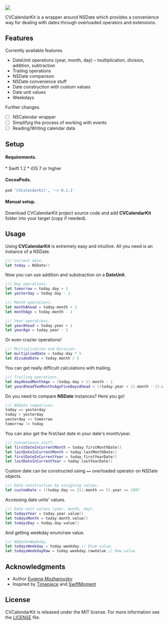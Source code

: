 
![](https://raw.githubusercontent.com/Mozharovsky/CVCalendarKit/9364bf1f7b7f70a632f5b57e2bbb7b9f85500109/Assets/CVCalendarKit.png)

CVCalendarKit is a wrapper around NSDate which provides a convenience way for dealing with dates through overloaded operators and extensions.

## Features

Currently available features. 

* DateUnit operations (year, month, day) – multiplication, division, addition, subtraction
* Trailing operations 
* NSDate comparison 
* NSDate convenience stuff 
* Date construction with custom values 
* Date unit values 
* Weekdays 

Further changes. 

- [ ] NSCalendar wrapper 
- [ ] Simplifyig the process of working with events
- [ ] Reading/Writing calendar data

## Setup 

<h4>Requirements.</h4>
* Swift 1.2 
* iOS 7 or higher

<h4>CocoaPods.</h4>

```ruby
pod 'CVCalendarKit', '~> 0.1.1'
```

<h4>Manual setup.</h4>

Download CVCalendarKit project source code and add <b>CVCalendarKit</b> folder into your target (copy if needed).
## Usage 

Using <b>CVCalendarKit</b> is extremely easy and intuitive. All you need is an instance of a NSDate. 

```swift
/// Current date.
let today = NSDate()
```

Now you can use addition and substraction on a <b>DateUnit</b>. 
```swift
/// Day operations.
let tomorrow = today.day + 1
let yesterday = today.day - 1

/// Month operations.
let monthAhead = today.month + 1
let monthAgo = today.month - 1

/// Year operations.
let yearAhead = today.year + 1
let yearAgo = today.year - 1
```

Or even crazier operations!
```swift
/// Multiplication and Division.
let multipliedDate = today.day * 5
let dividedDate = today.month / 5
```

You can get really difficult calculations with trailing.
```swift
/// Trailing operations. 
let dayAheadMonthAgo = (today.day + 1).month - 1
let yearAheadTwoMonthsAgoFiveDaysAhead = ((today.year + 1).month - 2).day + 5
```

Do you need to compare <b>NSDate</b> instances? Here you go!
```swift
/// NSDate comparison. 
today == yesterday
today > yesterday
yesterday <= tomorrow
tomorrow != today
```

You can also get the first/last date in your date's month/year.
```swift
/// Convenience stuff. 
let firstDateInCurrentMonth = today.firstMonthDate()
let lastDateInCurrentMonth = today.lastMonthDate()
let firstDateInCurrentYear = today.firstYearDate()
let lastDateInCurrentYear = today.lastYearDate()
```

Custom date can be constructed using `==` overloaded operator on NSDate objects. 
```swift
/// Date construction by assigning values. 
let customDate = ((today.day == 21).month == 5).year == 1997
```

Accessing date units' values.
```swift
/// Date unit values (year, month, day). 
let todaysYear = today.year.value()
let todaysMonth = today.month.value()
let todaysDay = today.day.value()
```

And getting weekday enum/raw value. 
```swift
/// NSDate+Weekday.
let todaysWeekday = today.weekday // Enum value. 
let todaysWeekdayRaw = today.weekday.rawValue // Raw value.
```

## Acknowledgments

* Author [Eugene Mozharovsky](https://github.com/Mozharovsky)
* Inspired by [Timepiece](https://github.com/naoty/Timepiece) and [SwiftMoment](https://github.com/akosma/SwiftMoment)

## License 

CVCalendarKit is released under the MIT license. For more information see the [LICENSE](https://github.com/Mozharovsky/CVCalendarKit/blob/master/LICENSE) file. 
